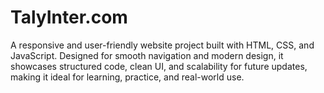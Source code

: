 # TalyInter.com
A responsive and user-friendly website project built with HTML, CSS, and JavaScript. Designed for smooth navigation and modern design, it showcases structured code, clean UI, and scalability for future updates, making it ideal for learning, practice, and real-world use.
